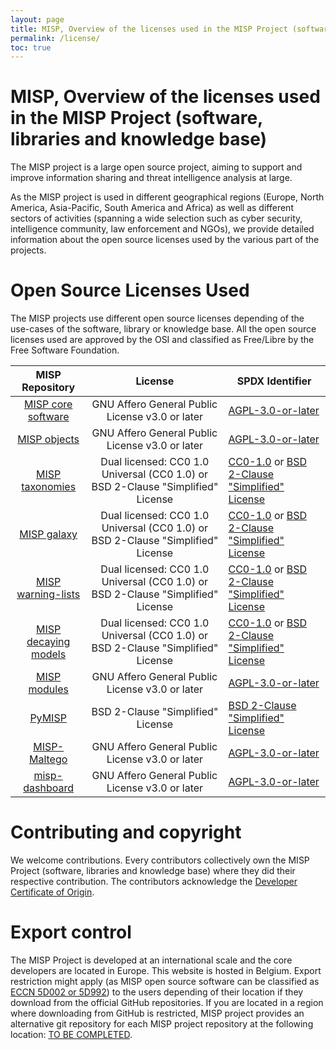 ```yaml
---
layout: page
title: MISP, Overview of the licenses used in the MISP Project (software, libraries and knowledge base)
permalink: /license/
toc: true
---
```


# MISP, Overview of the licenses used in the MISP Project (software, libraries and knowledge base)

The MISP project is a large open source project, aiming to support and improve information sharing and threat intelligence analysis at large.

As the MISP project is used in different geographical regions (Europe, North America, Asia-Pacific, South America and Africa) as well as different sectors of activities (spanning a wide selection such as cyber security, intelligence community, law enforcement and NGOs), we provide detailed information about the open source licenses used by the various part of the projects.

# Open Source Licenses Used

The MISP projects use different open source licenses depending of the use-cases of the software, library or knowledge base. All the open source licenses used are approved by the OSI and classified as Free/Libre by the Free Software Foundation.

|MISP Repository| License | SPDX Identifier
|:-:|:-:|---|
|[MISP core software](https://github.com/MISP/MISP)|GNU Affero General Public License v3.0 or later|[AGPL-3.0-or-later](https://spdx.org/licenses/AGPL-3.0-or-later.html#licenseText)|
|[MISP objects](https://github.com/MISP/misp-objects)|GNU Affero General Public License v3.0 or later|[AGPL-3.0-or-later](https://spdx.org/licenses/AGPL-3.0-or-later.html#licenseText)|
|[MISP taxonomies](https://github.com/MISP/misp-taxonomies)|Dual licensed: CC0 1.0 Universal (CC0 1.0) or BSD 2-Clause "Simplified" License|[CC0-1.0](https://spdx.org/licenses/CC0-1.0.html) or [BSD 2-Clause "Simplified" License](https://spdx.org/licenses/BSD-2-Clause.html)|
|[MISP galaxy](https://github.com/MISP/misp-galaxy)|Dual licensed: CC0 1.0 Universal (CC0 1.0) or BSD 2-Clause "Simplified" License|[CC0-1.0](https://spdx.org/licenses/CC0-1.0.html) or [BSD 2-Clause "Simplified" License](https://spdx.org/licenses/BSD-2-Clause.html)|
|[MISP warning-lists](https://github.com/MISP/misp-warninglists)|Dual licensed: CC0 1.0 Universal (CC0 1.0) or BSD 2-Clause "Simplified" License|[CC0-1.0](https://spdx.org/licenses/CC0-1.0.html) or [BSD 2-Clause "Simplified" License](https://spdx.org/licenses/BSD-2-Clause.html)|
|[MISP decaying models](https://github.com/MISP/misp-decaying-models)|Dual licensed: CC0 1.0 Universal (CC0 1.0) or BSD 2-Clause "Simplified" License|[CC0-1.0](https://spdx.org/licenses/CC0-1.0.html) or [BSD 2-Clause "Simplified" License](https://spdx.org/licenses/BSD-2-Clause.html)|
|[MISP modules](https://github.com/MISP/misp-modules)|GNU Affero General Public License v3.0 or later|[AGPL-3.0-or-later](https://spdx.org/licenses/AGPL-3.0-or-later.html#licenseText)|
|[PyMISP](https://github.com/MISP/misp-galaxy)|BSD 2-Clause "Simplified" License|[BSD 2-Clause "Simplified" License](https://spdx.org/licenses/BSD-2-Clause.html)|
|[MISP-Maltego](https://github.com/MISP/misp-maltego)|GNU Affero General Public License v3.0 or later|[AGPL-3.0-or-later](https://spdx.org/licenses/AGPL-3.0-or-later.html#licenseText)|
|[misp-dashboard](https://github.com/MISP/misp-dashboard)|GNU Affero General Public License v3.0 or later|[AGPL-3.0-or-later](https://spdx.org/licenses/AGPL-3.0-or-later.html#licenseText)|

# Contributing and copyright

We welcome contributions. Every contributors collectively own the MISP Project (software, libraries and knowledge base) where they did their respective contribution. The contributors acknowledge the [Developer Certificate of Origin](https://developercertificate.org/).

# Export control

The MISP Project is developed at an international scale and the core developers are located in Europe. This website is hosted in Belgium. Export restriction might apply (as MISP open source software can be classified as [ECCN 5D002 or 5D992](https://www.bis.doc.gov/index.php/documents/new-encryption/1652-cat-5-part-2-quick-reference-guide/file)) to the users depending of their location if they download from the official GitHub repositories. If you are located in a region where downloading from GitHub is restricted, MISP project provides an alternative git repository for each MISP project repository at the following location: [TO BE COMPLETED]().

